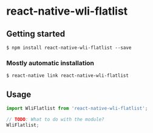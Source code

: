 # react-native-wli-flatlist

## Getting started

`$ npm install react-native-wli-flatlist --save`

### Mostly automatic installation

`$ react-native link react-native-wli-flatlist`

## Usage
```javascript
import WliFlatlist from 'react-native-wli-flatlist';

// TODO: What to do with the module?
WliFlatlist;
```
